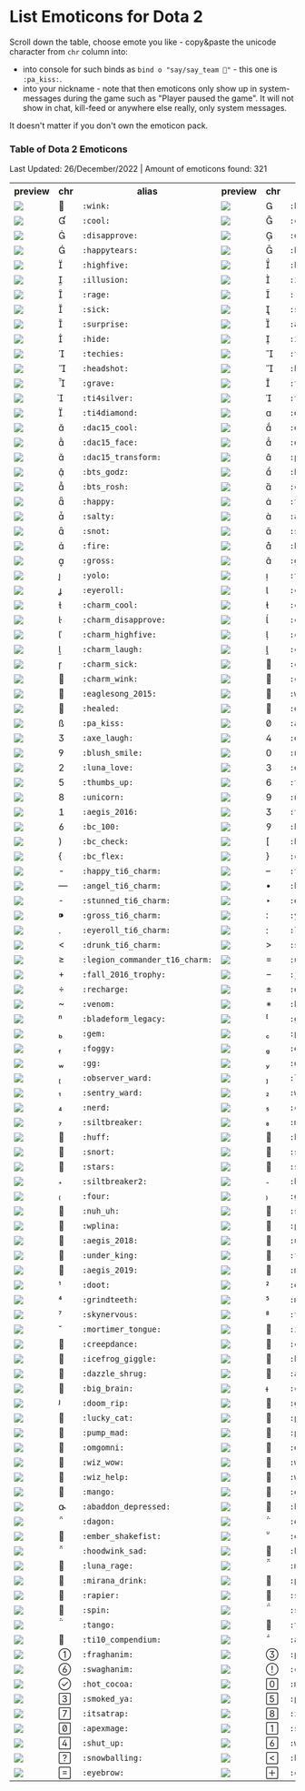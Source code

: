 # List Emoticons for Dota 2

Scroll down the table, choose emote you like - copy&paste the unicode character from `chr` column into:
* into console for such binds as `bind o "say/say_team "` - this one is `:pa_kiss:`.  
* into your nickname - note that then emoticons only show up in system-messages during the game such as "Player paused the game". It will not show in chat, kill-feed or anywhere else really, only system messages. 

It doesn't matter if you don't own the emoticon pack.

### Table of Dota 2 Emoticons
Last Updated: 26/December/2022 | Amount of emoticons found: 321
<table><tr><th colspan=1>preview</th><th>chr</th><th>alias</th><th colspan=1>preview</th><th>chr</th><th>alias</th><th colspan=1>preview</th><th>chr</th><th>alias</th></tr>
<tr>
<td><img src='./gifs/001_96.gif'></td>
<td></td>
<td><code>:wink:</code></td>
<td><img src='./gifs/002_96.gif'></td>
<td></td>
<td><code>:blush:</code></td>
<td><img src='./gifs/003_96.gif'></td>
<td></td>
<td><code>:cheeky:</code></td>
</tr>
<tr>
<td><img src='./gifs/004_96.gif'></td>
<td></td>
<td><code>:cool:</code></td>
<td><img src='./gifs/005_96.gif'></td>
<td></td>
<td><code>:crazy:</code></td>
<td><img src='./gifs/006_96.gif'></td>
<td></td>
<td><code>:cry:</code></td>
</tr>
<tr>
<td><img src='./gifs/007_96.gif'></td>
<td></td>
<td><code>:disapprove:</code></td>
<td><img src='./gifs/008_96.gif'></td>
<td></td>
<td><code>:doubledamage:</code></td>
<td><img src='./gifs/009_96.gif'></td>
<td></td>
<td><code>:facepalm:</code></td>
</tr>
<tr>
<td><img src='./gifs/010_96.gif'></td>
<td></td>
<td><code>:happytears:</code></td>
<td><img src='./gifs/011_96.gif'></td>
<td></td>
<td><code>:haste:</code></td>
<td><img src='./gifs/012_96.gif'></td>
<td></td>
<td><code>:hex:</code></td>
</tr>
<tr>
<td><img src='./gifs/013_96.gif'></td>
<td></td>
<td><code>:highfive:</code></td>
<td><img src='./gifs/014_96.gif'></td>
<td></td>
<td><code>:huh:</code></td>
<td><img src='./gifs/015_96.gif'></td>
<td></td>
<td><code>:hush:</code></td>
</tr>
<tr>
<td><img src='./gifs/016_96.gif'></td>
<td></td>
<td><code>:illusion:</code></td>
<td><img src='./gifs/017_96.gif'></td>
<td></td>
<td><code>:invisibility:</code></td>
<td><img src='./gifs/018_96.gif'></td>
<td></td>
<td><code>:laugh:</code></td>
</tr>
<tr>
<td><img src='./gifs/019_96.gif'></td>
<td></td>
<td><code>:rage:</code></td>
<td><img src='./gifs/020_96.gif'></td>
<td></td>
<td><code>:regeneration:</code></td>
<td><img src='./gifs/021_96.gif'></td>
<td></td>
<td><code>:sad:</code></td>
</tr>
<tr>
<td><img src='./gifs/022_96.gif'></td>
<td></td>
<td><code>:sick:</code></td>
<td><img src='./gifs/023_96.gif'></td>
<td></td>
<td><code>:sleeping:</code></td>
<td><img src='./gifs/024_96.gif'></td>
<td></td>
<td><code>:smile:</code></td>
</tr>
<tr>
<td><img src='./gifs/025_96.gif'></td>
<td></td>
<td><code>:surprise:</code></td>
<td><img src='./gifs/026_96.gif'></td>
<td></td>
<td><code>:aaaah:</code></td>
<td><img src='./gifs/027_96.gif'></td>
<td></td>
<td><code>:burn:</code></td>
</tr>
<tr>
<td><img src='./gifs/028_96.gif'></td>
<td></td>
<td><code>:hide:</code></td>
<td><img src='./gifs/029_96.gif'></td>
<td></td>
<td><code>:iceburn:</code></td>
<td><img src='./gifs/030_96.gif'></td>
<td></td>
<td><code>:tears:</code></td>
</tr>
<tr>
<td><img src='./gifs/031_96.gif'></td>
<td></td>
<td><code>:techies:</code></td>
<td><img src='./gifs/032_96.gif'></td>
<td></td>
<td><code>:fail:</code></td>
<td><img src='./gifs/033_96.gif'></td>
<td></td>
<td><code>:goodjob:</code></td>
</tr>
<tr>
<td><img src='./gifs/034_96.gif'></td>
<td></td>
<td><code>:headshot:</code></td>
<td><img src='./gifs/035_96.gif'></td>
<td></td>
<td><code>:heart:</code></td>
<td><img src='./gifs/036_96.gif'></td>
<td></td>
<td><code>:horse:</code></td>
</tr>
<tr>
<td><img src='./gifs/037_96.gif'></td>
<td></td>
<td><code>:grave:</code></td>
<td><img src='./gifs/038_96.gif'></td>
<td></td>
<td><code>:ti4copper:</code></td>
<td><img src='./gifs/039_96.gif'></td>
<td></td>
<td><code>:ti4bronze:</code></td>
</tr>
<tr>
<td><img src='./gifs/040_96.gif'></td>
<td></td>
<td><code>:ti4silver:</code></td>
<td><img src='./gifs/041_96.gif'></td>
<td></td>
<td><code>:ti4gold:</code></td>
<td><img src='./gifs/042_96.gif'></td>
<td></td>
<td><code>:ti4platinum:</code></td>
</tr>
<tr>
<td><img src='./gifs/043_96.gif'></td>
<td></td>
<td><code>:ti4diamond:</code></td>
<td><img src='./gifs/044_96.gif'></td>
<td></td>
<td><code>:dac15_blush:</code></td>
<td><img src='./gifs/045_96.gif'></td>
<td></td>
<td><code>:dac15_surprise:</code></td>
</tr>
<tr>
<td><img src='./gifs/046_96.gif'></td>
<td></td>
<td><code>:dac15_cool:</code></td>
<td><img src='./gifs/047_96.gif'></td>
<td></td>
<td><code>:dac15_duel:</code></td>
<td><img src='./gifs/048_96.gif'></td>
<td></td>
<td><code>:dac15_frog:</code></td>
</tr>
<tr>
<td><img src='./gifs/049_96.gif'></td>
<td></td>
<td><code>:dac15_face:</code></td>
<td><img src='./gifs/050_96.gif'></td>
<td></td>
<td><code>:dac15_nosewipe:</code></td>
<td><img src='./gifs/051_96.gif'></td>
<td></td>
<td><code>:dac15_stab:</code></td>
</tr>
<tr>
<td><img src='./gifs/052_96.gif'></td>
<td></td>
<td><code>:dac15_transform:</code></td>
<td><img src='./gifs/053_96.gif'></td>
<td></td>
<td><code>:pup:</code></td>
<td><img src='./gifs/054_96.gif'></td>
<td></td>
<td><code>:bts_bristle:</code></td>
</tr>
<tr>
<td><img src='./gifs/055_96.gif'></td>
<td></td>
<td><code>:bts_godz:</code></td>
<td><img src='./gifs/056_96.gif'></td>
<td></td>
<td><code>:bts_lina:</code></td>
<td><img src='./gifs/057_96.gif'></td>
<td></td>
<td><code>:bts_merlini:</code></td>
</tr>
<tr>
<td><img src='./gifs/058_96.gif'></td>
<td></td>
<td><code>:bts_rosh:</code></td>
<td><img src='./gifs/059_96.gif'></td>
<td></td>
<td><code>:cocky:</code></td>
<td><img src='./gifs/060_96.gif'></td>
<td></td>
<td><code>:devil:</code></td>
</tr>
<tr>
<td><img src='./gifs/061_96.gif'></td>
<td></td>
<td><code>:happy:</code></td>
<td><img src='./gifs/062_96.gif'></td>
<td></td>
<td><code>:thinking:</code></td>
<td><img src='./gifs/063_96.gif'></td>
<td></td>
<td><code>:tp:</code></td>
</tr>
<tr>
<td><img src='./gifs/064_96.gif'></td>
<td></td>
<td><code>:salty:</code></td>
<td><img src='./gifs/065_96.gif'></td>
<td></td>
<td><code>:angel:</code></td>
<td><img src='./gifs/066_96.gif'></td>
<td></td>
<td><code>:blink:</code></td>
</tr>
<tr>
<td><img src='./gifs/067_96.gif'></td>
<td></td>
<td><code>:snot:</code></td>
<td><img src='./gifs/068_96.gif'></td>
<td></td>
<td><code>:stunned:</code></td>
<td><img src='./gifs/069_96.gif'></td>
<td></td>
<td><code>:disappear:</code></td>
</tr>
<tr>
<td><img src='./gifs/070_96.gif'></td>
<td></td>
<td><code>:fire:</code></td>
<td><img src='./gifs/071_96.gif'></td>
<td></td>
<td><code>:bountyrune:</code></td>
<td><img src='./gifs/072_96.gif'></td>
<td></td>
<td><code>:troll:</code></td>
</tr>
<tr>
<td><img src='./gifs/073_96.gif'></td>
<td></td>
<td><code>:gross:</code></td>
<td><img src='./gifs/074_96.gif'></td>
<td></td>
<td><code>:ggdire:</code></td>
<td><img src='./gifs/075_96.gif'></td>
<td></td>
<td><code>:ggradiant:</code></td>
</tr>
<tr>
<td><img src='./gifs/076_96.gif'></td>
<td></td>
<td><code>:yolo:</code></td>
<td><img src='./gifs/077_96.gif'></td>
<td></td>
<td><code>:throwgame:</code></td>
<td><img src='./gifs/078_96.gif'></td>
<td></td>
<td><code>:aegis2015:</code></td>
</tr>
<tr>
<td><img src='./gifs/079_96.gif'></td>
<td></td>
<td><code>:eyeroll:</code></td>
<td><img src='./gifs/080_96.gif'></td>
<td></td>
<td><code>:charm_blush:</code></td>
<td><img src='./gifs/081_96.gif'></td>
<td></td>
<td><code>:charm_cheeky:</code></td>
</tr>
<tr>
<td><img src='./gifs/082_96.gif'></td>
<td></td>
<td><code>:charm_cool:</code></td>
<td><img src='./gifs/083_96.gif'></td>
<td></td>
<td><code>:charm_crazy:</code></td>
<td><img src='./gifs/084_96.gif'></td>
<td></td>
<td><code>:charm_cry:</code></td>
</tr>
<tr>
<td><img src='./gifs/085_96.gif'></td>
<td></td>
<td><code>:charm_disapprove:</code></td>
<td><img src='./gifs/086_96.gif'></td>
<td></td>
<td><code>:charm_facepalm:</code></td>
<td><img src='./gifs/087_96.gif'></td>
<td></td>
<td><code>:charm_happytears:</code></td>
</tr>
<tr>
<td><img src='./gifs/088_96.gif'></td>
<td></td>
<td><code>:charm_highfive:</code></td>
<td><img src='./gifs/089_96.gif'></td>
<td></td>
<td><code>:charm_huh:</code></td>
<td><img src='./gifs/090_96.gif'></td>
<td></td>
<td><code>:charm_hush:</code></td>
</tr>
<tr>
<td><img src='./gifs/091_96.gif'></td>
<td></td>
<td><code>:charm_laugh:</code></td>
<td><img src='./gifs/092_96.gif'></td>
<td></td>
<td><code>:charm_rage:</code></td>
<td><img src='./gifs/093_96.gif'></td>
<td></td>
<td><code>:charm_sad:</code></td>
</tr>
<tr>
<td><img src='./gifs/094_96.gif'></td>
<td></td>
<td><code>:charm_sick:</code></td>
<td><img src='./gifs/095_96.gif'></td>
<td></td>
<td><code>:charm_sleeping:</code></td>
<td><img src='./gifs/096_96.gif'></td>
<td></td>
<td><code>:charm_surprise:</code></td>
</tr>
<tr>
<td><img src='./gifs/097_96.gif'></td>
<td></td>
<td><code>:charm_wink:</code></td>
<td><img src='./gifs/098_96.gif'></td>
<td></td>
<td><code>:charm_smile:</code></td>
<td><img src='./gifs/099_96.gif'></td>
<td></td>
<td><code>:charm_onlooker:</code></td>
</tr>
<tr>
<td><img src='./gifs/100_96.gif'></td>
<td></td>
<td><code>:eaglesong_2015:</code></td>
<td><img src='./gifs/101_96.gif'></td>
<td></td>
<td><code>:wrath:</code></td>
<td><img src='./gifs/102_96.gif'></td>
<td></td>
<td><code>:snowman:</code></td>
</tr>
<tr>
<td><img src='./gifs/103_96.gif'></td>
<td></td>
<td><code>:healed:</code></td>
<td><img src='./gifs/104_96.gif'></td>
<td></td>
<td><code>:drunk:</code></td>
<td><img src='./gifs/105_96.gif'></td>
<td></td>
<td><code>:trophy_2016:</code></td>
</tr>
<tr>
<td><img src='./gifs/106_96.gif'></td>
<td></td>
<td><code>:pa_kiss:</code></td>
<td><img src='./gifs/107_96.gif'></td>
<td></td>
<td><code>:arcane_rune:</code></td>
<td><img src='./gifs/108_96.gif'></td>
<td></td>
<td><code>:fuming:</code></td>
</tr>
<tr>
<td><img src='./gifs/109_96.gif'></td>
<td></td>
<td><code>:axe_laugh:</code></td>
<td><img src='./gifs/110_96.gif'></td>
<td></td>
<td><code>:dizzy:</code></td>
<td><img src='./gifs/111_96.gif'></td>
<td></td>
<td><code>:zipper:</code></td>
</tr>
<tr>
<td><img src='./gifs/112_96.gif'></td>
<td></td>
<td><code>:blush_smile:</code></td>
<td><img src='./gifs/113_96.gif'></td>
<td></td>
<td><code>:nervous:</code></td>
<td><img src='./gifs/114_96.gif'></td>
<td></td>
<td><code>:surprise_blush:</code></td>
</tr>
<tr>
<td><img src='./gifs/115_96.gif'></td>
<td></td>
<td><code>:luna_love:</code></td>
<td><img src='./gifs/116_96.gif'></td>
<td></td>
<td><code>:dead_eyes:</code></td>
<td><img src='./gifs/117_96.gif'></td>
<td></td>
<td><code>:giff:</code></td>
</tr>
<tr>
<td><img src='./gifs/118_96.gif'></td>
<td></td>
<td><code>:thumbs_up:</code></td>
<td><img src='./gifs/119_96.gif'></td>
<td></td>
<td><code>:thumbs_down:</code></td>
<td><img src='./gifs/120_96.gif'></td>
<td></td>
<td><code>:money:</code></td>
</tr>
<tr>
<td><img src='./gifs/121_96.gif'></td>
<td></td>
<td><code>:unicorn:</code></td>
<td><img src='./gifs/122_96.gif'></td>
<td></td>
<td><code>:naga_song:</code></td>
<td><img src='./gifs/123_96.gif'></td>
<td></td>
<td><code>:poop:</code></td>
</tr>
<tr>
<td><img src='./gifs/124_96.gif'></td>
<td></td>
<td><code>:aegis_2016:</code></td>
<td><img src='./gifs/125_96.gif'></td>
<td></td>
<td><code>:tear:</code></td>
<td><img src='./gifs/126_96.gif'></td>
<td></td>
<td><code>:reaver_2016:</code></td>
</tr>
<tr>
<td><img src='./gifs/127_96.gif'></td>
<td></td>
<td><code>:bc_100:</code></td>
<td><img src='./gifs/128_96.gif'></td>
<td></td>
<td><code>:bc_fire:</code></td>
<td><img src='./gifs/129_96.gif'></td>
<td></td>
<td><code>:bc_ok:</code></td>
</tr>
<tr>
<td><img src='./gifs/130_96.gif'></td>
<td></td>
<td><code>:bc_check:</code></td>
<td><img src='./gifs/131_96.gif'></td>
<td></td>
<td><code>:bc_eyes:</code></td>
<td><img src='./gifs/132_96.gif'></td>
<td></td>
<td><code>:bc_frog:</code></td>
</tr>
<tr>
<td><img src='./gifs/133_96.gif'></td>
<td></td>
<td><code>:bc_flex:</code></td>
<td><img src='./gifs/134_96.gif'></td>
<td></td>
<td><code>:cocky_ti6_charm:</code></td>
<td><img src='./gifs/135_96.gif'></td>
<td></td>
<td><code>:devil_ti6_charm:</code></td>
</tr>
<tr>
<td><img src='./gifs/136_96.gif'></td>
<td></td>
<td><code>:happy_ti6_charm:</code></td>
<td><img src='./gifs/137_96.gif'></td>
<td></td>
<td><code>:thinking_ti6_charm:</code></td>
<td><img src='./gifs/138_96.gif'></td>
<td></td>
<td><code>:tp_ti6_charm:</code></td>
</tr>
<tr>
<td><img src='./gifs/139_96.gif'></td>
<td></td>
<td><code>:angel_ti6_charm:</code></td>
<td><img src='./gifs/140_96.gif'></td>
<td></td>
<td><code>:hex_ti6_charm:</code></td>
<td><img src='./gifs/141_96.gif'></td>
<td></td>
<td><code>:snot_ti6_charm:</code></td>
</tr>
<tr>
<td><img src='./gifs/142_96.gif'></td>
<td></td>
<td><code>:stunned_ti6_charm:</code></td>
<td><img src='./gifs/143_96.gif'></td>
<td></td>
<td><code>:disappear_ti6_charm:</code></td>
<td><img src='./gifs/144_96.gif'></td>
<td></td>
<td><code>:fire_ti6_charm:</code></td>
</tr>
<tr>
<td><img src='./gifs/145_96.gif'></td>
<td></td>
<td><code>:gross_ti6_charm:</code></td>
<td><img src='./gifs/146_96.gif'></td>
<td></td>
<td><code>:yolo_ti6_charm:</code></td>
<td><img src='./gifs/147_96.gif'></td>
<td></td>
<td><code>:throwgame_ti6_charm:</code></td>
</tr>
<tr>
<td><img src='./gifs/148_96.gif'></td>
<td></td>
<td><code>:eyeroll_ti6_charm:</code></td>
<td><img src='./gifs/149_96.gif'></td>
<td></td>
<td><code>:lifestealer_ti6_charm:</code></td>
<td><img src='./gifs/150_96.gif'></td>
<td></td>
<td><code>:heal_ti6_charm:</code></td>
</tr>
<tr>
<td><img src='./gifs/151_96.gif'></td>
<td></td>
<td><code>:drunk_ti6_charm:</code></td>
<td><img src='./gifs/152_96.gif'></td>
<td></td>
<td><code>:salty_ti6_charm:</code></td>
<td><img src='./gifs/153_96.gif'></td>
<td></td>
<td><code>:chicken_ti6_charm:</code></td>
</tr>
<tr>
<td><img src='./gifs/154_96.gif'></td>
<td></td>
<td><code>:legion_commander_t16_charm:</code></td>
<td><img src='./gifs/155_96.gif'></td>
<td></td>
<td><code>:underlord_ti6_charm:</code></td>
<td><img src='./gifs/156_96.gif'></td>
<td></td>
<td><code>:monkey_king_ti6_charm:</code></td>
</tr>
<tr>
<td><img src='./gifs/157_96.gif'></td>
<td></td>
<td><code>:fall_2016_trophy:</code></td>
<td><img src='./gifs/158_96.gif'></td>
<td></td>
<td><code>:jugg:</code></td>
<td><img src='./gifs/159_96.gif'></td>
<td></td>
<td><code>:no:</code></td>
</tr>
<tr>
<td><img src='./gifs/160_96.gif'></td>
<td></td>
<td><code>:recharge:</code></td>
<td><img src='./gifs/161_96.gif'></td>
<td></td>
<td><code>:dunno:</code></td>
<td><img src='./gifs/162_96.gif'></td>
<td></td>
<td><code>:exclamation:</code></td>
</tr>
<tr>
<td><img src='./gifs/163_96.gif'></td>
<td></td>
<td><code>:venom:</code></td>
<td><img src='./gifs/164_96.gif'></td>
<td></td>
<td><code>:brood_love:</code></td>
<td><img src='./gifs/165_96.gif'></td>
<td></td>
<td><code>:darkmoon_chicken:</code></td>
</tr>
<tr>
<td><img src='./gifs/166_96.gif'></td>
<td></td>
<td><code>:bladeform_legacy:</code></td>
<td><img src='./gifs/167_96.gif'></td>
<td></td>
<td><code>:grimace:</code></td>
<td><img src='./gifs/168_96.gif'></td>
<td></td>
<td><code>:aegis_2017:</code></td>
</tr>
<tr>
<td><img src='./gifs/169_96.gif'></td>
<td></td>
<td><code>:gem:</code></td>
<td><img src='./gifs/170_96.gif'></td>
<td></td>
<td><code>:plant:</code></td>
<td><img src='./gifs/171_96.gif'></td>
<td></td>
<td><code>:relieved:</code></td>
</tr>
<tr>
<td><img src='./gifs/172_96.gif'></td>
<td></td>
<td><code>:foggy:</code></td>
<td><img src='./gifs/173_96.gif'></td>
<td></td>
<td><code>:eh:</code></td>
<td><img src='./gifs/174_96.gif'></td>
<td></td>
<td><code>:flex:</code></td>
</tr>
<tr>
<td><img src='./gifs/175_96.gif'></td>
<td></td>
<td><code>:gg:</code></td>
<td><img src='./gifs/176_96.gif'></td>
<td></td>
<td><code>:donkey:</code></td>
<td><img src='./gifs/177_96.gif'></td>
<td></td>
<td><code>:kiss2:</code></td>
</tr>
<tr>
<td><img src='./gifs/178_96.gif'></td>
<td></td>
<td><code>:observer_ward:</code></td>
<td><img src='./gifs/179_96.gif'></td>
<td></td>
<td><code>:lick:</code></td>
<td><img src='./gifs/180_96.gif'></td>
<td></td>
<td><code>:laugh2:</code></td>
</tr>
<tr>
<td><img src='./gifs/181_96.gif'></td>
<td></td>
<td><code>:sentry_ward:</code></td>
<td><img src='./gifs/182_96.gif'></td>
<td></td>
<td><code>:whew:</code></td>
<td><img src='./gifs/183_96.gif'></td>
<td></td>
<td><code>:gyro:</code></td>
</tr>
<tr>
<td><img src='./gifs/184_96.gif'></td>
<td></td>
<td><code>:nerd:</code></td>
<td><img src='./gifs/185_96.gif'></td>
<td></td>
<td><code>:confounded:</code></td>
<td><img src='./gifs/186_96.gif'></td>
<td></td>
<td><code>:joke:</code></td>
</tr>
<tr>
<td><img src='./gifs/187_96.gif'></td>
<td></td>
<td><code>:siltbreaker:</code></td>
<td><img src='./gifs/188_96.gif'></td>
<td></td>
<td><code>:mischief:</code></td>
<td><img src='./gifs/189_96.gif'></td>
<td></td>
<td><code>:heykid:</code></td>
</tr>
<tr>
<td><img src='./gifs/190_96.gif'></td>
<td></td>
<td><code>:huff:</code></td>
<td><img src='./gifs/191_96.gif'></td>
<td></td>
<td><code>:beg:</code></td>
<td><img src='./gifs/192_96.gif'></td>
<td></td>
<td><code>:kisskiss:</code></td>
</tr>
<tr>
<td><img src='./gifs/193_96.gif'></td>
<td></td>
<td><code>:snort:</code></td>
<td><img src='./gifs/194_96.gif'></td>
<td></td>
<td><code>:sweat:</code></td>
<td><img src='./gifs/195_96.gif'></td>
<td></td>
<td><code>:chuckle:</code></td>
</tr>
<tr>
<td><img src='./gifs/196_96.gif'></td>
<td></td>
<td><code>:stars:</code></td>
<td><img src='./gifs/198_96.gif'></td>
<td></td>
<td><code>:sleep:</code></td>
<td><img src='./gifs/199_96.gif'></td>
<td></td>
<td><code>:bawl:</code></td>
</tr>
<tr>
<td><img src='./gifs/200_96.gif'></td>
<td></td>
<td><code>:siltbreaker2:</code></td>
<td><img src='./gifs/201_96.gif'></td>
<td></td>
<td><code>:brow:</code></td>
<td><img src='./gifs/202_96.gif'></td>
<td></td>
<td><code>:dealwithit:</code></td>
</tr>
<tr>
<td><img src='./gifs/203_96.gif'></td>
<td></td>
<td><code>:four:</code></td>
<td><img src='./gifs/204_96.gif'></td>
<td></td>
<td><code>:ggzeus:</code></td>
<td><img src='./gifs/205_96.gif'></td>
<td></td>
<td><code>:hahano:</code></td>
</tr>
<tr>
<td><img src='./gifs/206_96.gif'></td>
<td></td>
<td><code>:nuh_uh:</code></td>
<td><img src='./gifs/207_96.gif'></td>
<td></td>
<td><code>:snicker:</code></td>
<td><img src='./gifs/208_96.gif'></td>
<td></td>
<td><code>:welluhh:</code></td>
</tr>
<tr>
<td><img src='./gifs/209_96.gif'></td>
<td></td>
<td><code>:wplina:</code></td>
<td><img src='./gifs/210_96.gif'></td>
<td></td>
<td><code>:pudgesteal:</code></td>
<td><img src='./gifs/211_96.gif'></td>
<td></td>
<td><code>:pudgestop:</code></td>
</tr>
<tr>
<td><img src='./gifs/212_96.gif'></td>
<td></td>
<td><code>:aegis_2018:</code></td>
<td><img src='./gifs/213_96.gif'></td>
<td></td>
<td><code>:under_win:</code></td>
<td><img src='./gifs/214_96.gif'></td>
<td></td>
<td><code>:under_champ:</code></td>
</tr>
<tr>
<td><img src='./gifs/215_96.gif'></td>
<td></td>
<td><code>:under_king:</code></td>
<td><img src='./gifs/216_96.gif'></td>
<td></td>
<td><code>:frostivus_2018:</code></td>
<td><img src='./gifs/217_96.gif'></td>
<td></td>
<td><code>:magus_cypher:</code></td>
</tr>
<tr>
<td><img src='./gifs/218_96.gif'></td>
<td></td>
<td><code>:aegis_2019:</code></td>
<td><img src='./gifs/219_96.gif'></td>
<td></td>
<td><code>:morokai_woof:</code></td>
<td><img src='./gifs/220_96.gif'></td>
<td></td>
<td><code>:cny_rat:</code></td>
</tr>
<tr>
<td><img src='./gifs/221_96.gif'></td>
<td></td>
<td><code>:doot:</code></td>
<td><img src='./gifs/222_96.gif'></td>
<td></td>
<td><code>:eyebrows:</code></td>
<td><img src='./gifs/223_96.gif'></td>
<td></td>
<td><code>:glare:</code></td>
</tr>
<tr>
<td><img src='./gifs/224_96.gif'></td>
<td></td>
<td><code>:grindteeth:</code></td>
<td><img src='./gifs/225_96.gif'></td>
<td></td>
<td><code>:midas:</code></td>
<td><img src='./gifs/226_96.gif'></td>
<td></td>
<td><code>:puckchamp:</code></td>
</tr>
<tr>
<td><img src='./gifs/227_96.gif'></td>
<td></td>
<td><code>:skynervous:</code></td>
<td><img src='./gifs/228_96.gif'></td>
<td></td>
<td><code>:tide_drink:</code></td>
<td><img src='./gifs/229_96.gif'></td>
<td></td>
<td><code>:oracleburn:</code></td>
</tr>
<tr>
<td><img src='./gifs/230_96.gif'></td>
<td></td>
<td><code>:mortimer_tongue:</code></td>
<td><img src='./gifs/231_96.gif'></td>
<td></td>
<td><code>:iostress:</code></td>
<td><img src='./gifs/232_96.gif'></td>
<td></td>
<td><code>:leisure_lion:</code></td>
</tr>
<tr>
<td><img src='./gifs/233_96.gif'></td>
<td></td>
<td><code>:creepdance:</code></td>
<td><img src='./gifs/234_96.gif'></td>
<td></td>
<td><code>:cm_wig:</code></td>
<td><img src='./gifs/235_96.gif'></td>
<td></td>
<td><code>:techywheeze:</code></td>
</tr>
<tr>
<td><img src='./gifs/236_96.gif'></td>
<td></td>
<td><code>:icefrog_giggle:</code></td>
<td><img src='./gifs/237_96.gif'></td>
<td></td>
<td><code>:high_five:</code></td>
<td><img src='./gifs/238_96.gif'></td>
<td></td>
<td><code>:guildbanner:</code></td>
</tr>
<tr>
<td><img src='./gifs/239_96.gif'></td>
<td></td>
<td><code>:dazzle_shrug:</code></td>
<td><img src='./gifs/240_96.gif'></td>
<td></td>
<td><code>:aegis_2020:</code></td>
<td><img src='./gifs/241_96.gif'></td>
<td></td>
<td><code>:scepter:</code></td>
</tr>
<tr>
<td><img src='./gifs/242_96.gif'></td>
<td></td>
<td><code>:big_brain:</code></td>
<td><img src='./gifs/243_96.gif'></td>
<td></td>
<td><code>:chew:</code></td>
<td><img src='./gifs/244_96.gif'></td>
<td></td>
<td><code>:creep_complain:</code></td>
</tr>
<tr>
<td><img src='./gifs/245_96.gif'></td>
<td></td>
<td><code>:doom_rip:</code></td>
<td><img src='./gifs/246_96.gif'></td>
<td></td>
<td><code>:giff_diretide:</code></td>
<td><img src='./gifs/247_96.gif'></td>
<td></td>
<td><code>:in_the_bag:</code></td>
</tr>
<tr>
<td><img src='./gifs/248_96.gif'></td>
<td></td>
<td><code>:lucky_cat:</code></td>
<td><img src='./gifs/249_96.gif'></td>
<td></td>
<td><code>:pugna_sip:</code></td>
<td><img src='./gifs/250_96.gif'></td>
<td></td>
<td><code>:unlucky_cat:</code></td>
</tr>
<tr>
<td><img src='./gifs/251_96.gif'></td>
<td></td>
<td><code>:pump_mad:</code></td>
<td><img src='./gifs/252_96.gif'></td>
<td></td>
<td><code>:pump_sad:</code></td>
<td><img src='./gifs/253_96.gif'></td>
<td></td>
<td><code>:pump_glad:</code></td>
</tr>
<tr>
<td><img src='./gifs/254_96.gif'></td>
<td></td>
<td><code>:omgomni:</code></td>
<td><img src='./gifs/255_96.gif'></td>
<td></td>
<td><code>:diredance:</code></td>
<td><img src='./gifs/256_96.gif'></td>
<td></td>
<td><code>:swiz:</code></td>
</tr>
<tr>
<td><img src='./gifs/257_96.gif'></td>
<td></td>
<td><code>:wiz_wow:</code></td>
<td><img src='./gifs/258_96.gif'></td>
<td></td>
<td><code>:wiz_bringit:</code></td>
<td><img src='./gifs/259_96.gif'></td>
<td></td>
<td><code>:wiz_glhf:</code></td>
</tr>
<tr>
<td><img src='./gifs/260_96.gif'></td>
<td></td>
<td><code>:wiz_help:</code></td>
<td><img src='./gifs/261_96.gif'></td>
<td></td>
<td><code>:wiz_wat:</code></td>
<td><img src='./gifs/262_96.gif'></td>
<td></td>
<td><code>:water_rune:</code></td>
</tr>
<tr>
<td><img src='./gifs/263_96.gif'></td>
<td></td>
<td><code>:mango:</code></td>
<td><img src='./gifs/264_96.gif'></td>
<td></td>
<td><code>:earth_perfect:</code></td>
<td><img src='./gifs/265_96.gif'></td>
<td></td>
<td><code>:earth_grin:</code></td>
</tr>
<tr>
<td><img src='./gifs/266_96.gif'></td>
<td></td>
<td><code>:abaddon_depressed:</code></td>
<td><img src='./gifs/267_96.gif'></td>
<td></td>
<td><code>:bkb:</code></td>
<td><img src='./gifs/268_96.gif'></td>
<td></td>
<td><code>:bloodthirsty:</code></td>
</tr>
<tr>
<td><img src='./gifs/269_96.gif'></td>
<td></td>
<td><code>:dagon:</code></td>
<td><img src='./gifs/270_96.gif'></td>
<td></td>
<td><code>:davion_sexy:</code></td>
<td><img src='./gifs/271_96.gif'></td>
<td></td>
<td><code>:ember_angry:</code></td>
</tr>
<tr>
<td><img src='./gifs/272_96.gif'></td>
<td></td>
<td><code>:ember_shakefist:</code></td>
<td><img src='./gifs/273_96.gif'></td>
<td></td>
<td><code>:euls:</code></td>
<td><img src='./gifs/274_96.gif'></td>
<td></td>
<td><code>:fasta:</code></td>
</tr>
<tr>
<td><img src='./gifs/275_96.gif'></td>
<td></td>
<td><code>:hoodwink_sad:</code></td>
<td><img src='./gifs/276_96.gif'></td>
<td></td>
<td><code>:hookless:</code></td>
<td><img src='./gifs/277_96.gif'></td>
<td></td>
<td><code>:invoker_dry:</code></td>
</tr>
<tr>
<td><img src='./gifs/278_96.gif'></td>
<td></td>
<td><code>:luna_rage:</code></td>
<td><img src='./gifs/279_96.gif'></td>
<td></td>
<td><code>:manta:</code></td>
<td><img src='./gifs/280_96.gif'></td>
<td></td>
<td><code>:marci_whistle:</code></td>
</tr>
<tr>
<td><img src='./gifs/281_96.gif'></td>
<td></td>
<td><code>:mirana_drink:</code></td>
<td><img src='./gifs/282_96.gif'></td>
<td></td>
<td><code>:profit:</code></td>
<td><img src='./gifs/283_96.gif'></td>
<td></td>
<td><code>:radiance:</code></td>
</tr>
<tr>
<td><img src='./gifs/284_96.gif'></td>
<td></td>
<td><code>:rapier:</code></td>
<td><img src='./gifs/286_96.gif'></td>
<td></td>
<td><code>:shadowdemon_sus:</code></td>
<td><img src='./gifs/287_96.gif'></td>
<td></td>
<td><code>:slardar_sleepy:</code></td>
</tr>
<tr>
<td><img src='./gifs/288_96.gif'></td>
<td></td>
<td><code>:spin:</code></td>
<td><img src='./gifs/289_96.gif'></td>
<td></td>
<td><code>:spotted:</code></td>
<td><img src='./gifs/290_96.gif'></td>
<td></td>
<td><code>:storm_clap:</code></td>
</tr>
<tr>
<td><img src='./gifs/292_96.gif'></td>
<td></td>
<td><code>:tango:</code></td>
<td><img src='./gifs/293_96.gif'></td>
<td></td>
<td><code>:tb_laugh:</code></td>
<td><img src='./gifs/296_96.gif'></td>
<td></td>
<td><code>:whoahahah:</code></td>
</tr>
<tr>
<td><img src='./gifs/297_96.gif'></td>
<td></td>
<td><code>:ti10_compendium:</code></td>
<td><img src='./gifs/298_96.gif'></td>
<td></td>
<td><code>:aghawooga:</code></td>
<td><img src='./gifs/299_96.gif'></td>
<td></td>
<td><code>:awwghanim:</code></td>
</tr>
<tr>
<td><img src='./gifs/300_96.gif'></td>
<td></td>
<td><code>:fraghanim:</code></td>
<td><img src='./gifs/301_96.gif'></td>
<td></td>
<td><code>:poghanim:</code></td>
<td><img src='./gifs/302_96.gif'></td>
<td></td>
<td><code>:smughanim:</code></td>
</tr>
<tr>
<td><img src='./gifs/303_96.gif'></td>
<td></td>
<td><code>:swaghanim:</code></td>
<td><img src='./gifs/305_96.gif'></td>
<td></td>
<td><code>:come_here:</code></td>
<td><img src='./gifs/315_96.gif'></td>
<td></td>
<td><code>:giggle:</code></td>
</tr>
<tr>
<td><img src='./gifs/316_96.gif'></td>
<td></td>
<td><code>:hot_cocoa:</code></td>
<td><img src='./gifs/318_96.gif'></td>
<td></td>
<td><code>:marci_omnom:</code></td>
<td><img src='./gifs/319_96.gif'></td>
<td></td>
<td><code>:not_like_this:</code></td>
</tr>
<tr>
<td><img src='./gifs/321_96.gif'></td>
<td></td>
<td><code>:smoked_ya:</code></td>
<td><img src='./gifs/323_96.gif'></td>
<td></td>
<td><code>:power_runes:</code></td>
<td><img src='./gifs/324_96.gif'></td>
<td></td>
<td><code>:bucket:</code></td>
</tr>
<tr>
<td><img src='./gifs/325_96.gif'></td>
<td></td>
<td><code>:itsatrap:</code></td>
<td><img src='./gifs/326_96.gif'></td>
<td></td>
<td><code>:itsfromprimal:</code></td>
<td><img src='./gifs/327_96.gif'></td>
<td></td>
<td><code>:flamescepter:</code></td>
</tr>
<tr>
<td><img src='./gifs/328_96.gif'></td>
<td></td>
<td><code>:apexmage:</code></td>
<td><img src='./gifs/329_96.gif'></td>
<td></td>
<td><code>:sagan_sad:</code></td>
<td><img src='./gifs/330_96.gif'></td>
<td></td>
<td><code>:flaming_mad:</code></td>
</tr>
<tr>
<td><img src='./gifs/331_96.gif'></td>
<td></td>
<td><code>:shut_up:</code></td>
<td><img src='./gifs/332_96.gif'></td>
<td></td>
<td><code>:wait_for_it:</code></td>
<td><img src='./gifs/333_96.gif'></td>
<td></td>
<td><code>:surprised_meepo:</code></td>
</tr>
<tr>
<td><img src='./gifs/335_96.gif'></td>
<td></td>
<td><code>:snowballing:</code></td>
<td><img src='./gifs/338_96.gif'></td>
<td></td>
<td><code>:hungry_hellbear:</code></td>
<td><img src='./gifs/339_96.gif'></td>
<td></td>
<td><code>:furious:</code></td>
</tr>
<tr>
<td><img src='./gifs/340_96.gif'></td>
<td></td>
<td><code>:eyebrow:</code></td>
<td><img src='./gifs/341_96.gif'></td>
<td></td>
<td><code>:closecall:</code></td>
<td><img src='./gifs/342_96.gif'></td>
<td></td>
<td><code>:aegis_2022:</code></td>
</tr>
</tr></table>